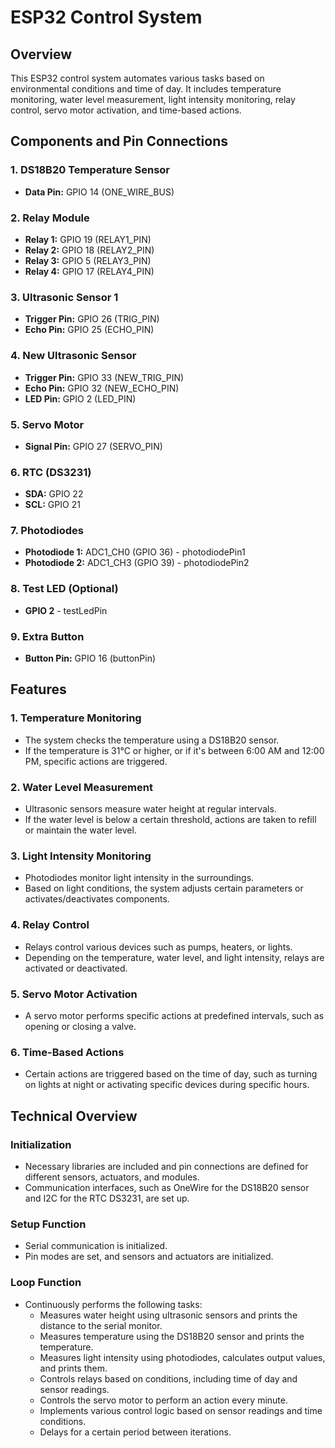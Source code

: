 
# ESP32 Control System

## Overview

This ESP32 control system automates various tasks based on environmental conditions and time of day. It includes temperature monitoring, water level measurement, light intensity monitoring, relay control, servo motor activation, and time-based actions.

## Components and Pin Connections

### 1. DS18B20 Temperature Sensor
- **Data Pin:** GPIO 14 (ONE_WIRE_BUS)

### 2. Relay Module
- **Relay 1:** GPIO 19 (RELAY1_PIN)
- **Relay 2:** GPIO 18 (RELAY2_PIN)
- **Relay 3:** GPIO 5 (RELAY3_PIN)
- **Relay 4:** GPIO 17 (RELAY4_PIN)

### 3. Ultrasonic Sensor 1
- **Trigger Pin:** GPIO 26 (TRIG_PIN)
- **Echo Pin:** GPIO 25 (ECHO_PIN)

### 4. New Ultrasonic Sensor
- **Trigger Pin:** GPIO 33 (NEW_TRIG_PIN)
- **Echo Pin:** GPIO 32 (NEW_ECHO_PIN)
- **LED Pin:** GPIO 2 (LED_PIN)

### 5. Servo Motor
- **Signal Pin:** GPIO 27 (SERVO_PIN)

### 6. RTC (DS3231)
- **SDA:** GPIO 22
- **SCL:** GPIO 21

### 7. Photodiodes
- **Photodiode 1:** ADC1_CH0 (GPIO 36) - photodiodePin1
- **Photodiode 2:** ADC1_CH3 (GPIO 39) - photodiodePin2

### 8. Test LED (Optional)
- **GPIO 2** - testLedPin

### 9. Extra Button
- **Button Pin:** GPIO 16 (buttonPin)

## Features

### 1. Temperature Monitoring
- The system checks the temperature using a DS18B20 sensor.
- If the temperature is 31°C or higher, or if it's between 6:00 AM and 12:00 PM, specific actions are triggered.

### 2. Water Level Measurement
- Ultrasonic sensors measure water height at regular intervals.
- If the water level is below a certain threshold, actions are taken to refill or maintain the water level.

### 3. Light Intensity Monitoring
- Photodiodes monitor light intensity in the surroundings.
- Based on light conditions, the system adjusts certain parameters or activates/deactivates components.

### 4. Relay Control
- Relays control various devices such as pumps, heaters, or lights.
- Depending on the temperature, water level, and light intensity, relays are activated or deactivated.

### 5. Servo Motor Activation
- A servo motor performs specific actions at predefined intervals, such as opening or closing a valve.

### 6. Time-Based Actions
- Certain actions are triggered based on the time of day, such as turning on lights at night or activating specific devices during specific hours.

## Technical Overview

### Initialization
- Necessary libraries are included and pin connections are defined for different sensors, actuators, and modules.
- Communication interfaces, such as OneWire for the DS18B20 sensor and I2C for the RTC DS3231, are set up.

### Setup Function
- Serial communication is initialized.
- Pin modes are set, and sensors and actuators are initialized.

### Loop Function
- Continuously performs the following tasks:
  - Measures water height using ultrasonic sensors and prints the distance to the serial monitor.
  - Measures temperature using the DS18B20 sensor and prints the temperature.
  - Measures light intensity using photodiodes, calculates output values, and prints them.
  - Controls relays based on conditions, including time of day and sensor readings.
  - Controls the servo motor to perform an action every minute.
  - Implements various control logic based on sensor readings and time conditions.
  - Delays for a certain period between iterations.
